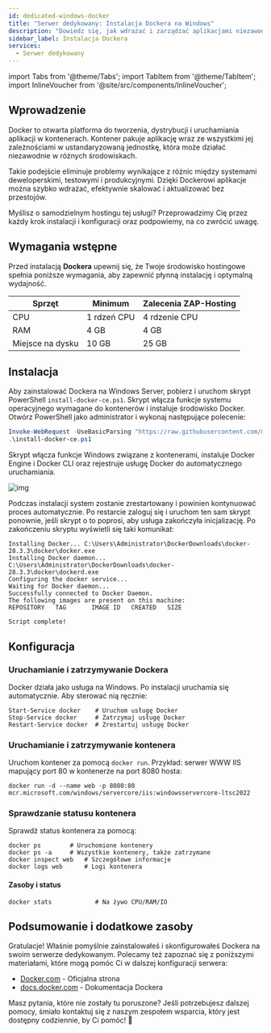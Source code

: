 ```yaml
---
id: dedicated-windows-docker
title: "Serwer dedykowany: Instalacja Dockera na Windows"
description: "Dowiedz się, jak wdrażać i zarządzać aplikacjami niezawodnie za pomocą kontenerów Docker, aby efektywnie skalować i aktualizować → Sprawdź teraz"
sidebar_label: Instalacja Dockera
services:
  - Serwer dedykowany
---
```


import Tabs from '@theme/Tabs';
import TabItem from '@theme/TabItem';
import InlineVoucher from '@site/src/components/InlineVoucher';

## Wprowadzenie

Docker to otwarta platforma do tworzenia, dystrybucji i uruchamiania aplikacji w kontenerach. Kontener pakuje aplikację wraz ze wszystkimi jej zależnościami w ustandaryzowaną jednostkę, która może działać niezawodnie w różnych środowiskach.

Takie podejście eliminuje problemy wynikające z różnic między systemami deweloperskimi, testowymi i produkcyjnymi. Dzięki Dockerowi aplikacje można szybko wdrażać, efektywnie skalować i aktualizować bez przestojów.

Myślisz o samodzielnym hostingu tej usługi? Przeprowadzimy Cię przez każdy krok instalacji i konfiguracji oraz podpowiemy, na co zwrócić uwagę.

<InlineVoucher />

## Wymagania wstępne

Przed instalacją **Dockera** upewnij się, że Twoje środowisko hostingowe spełnia poniższe wymagania, aby zapewnić płynną instalację i optymalną wydajność.

| Sprzęt    | Minimum     | Zalecenia ZAP-Hosting     |
| --------- | ----------- | ------------------------- |
| CPU       | 1 rdzeń CPU | 4 rdzenie CPU             |
| RAM       | 4 GB        | 4 GB                      |
| Miejsce na dysku | 10 GB       | 25 GB                     |

## Instalacja

Aby zainstalować Dockera na Windows Server, pobierz i uruchom skrypt PowerShell `install-docker-ce.ps1`. Skrypt włącza funkcje systemu operacyjnego wymagane do kontenerów i instaluje środowisko Docker. Otwórz PowerShell jako administrator i wykonaj następujące polecenie:

```powershell
Invoke-WebRequest -UseBasicParsing "https://raw.githubusercontent.com/microsoft/Windows-Containers/Main/helpful_tools/Install-DockerCE/install-docker-ce.ps1" -o install-docker-ce.ps1
.\install-docker-ce.ps1
```

Skrypt włącza funkcje Windows związane z kontenerami, instaluje Docker Engine i Docker CLI oraz rejestruje usługę Docker do automatycznego uruchamiania.

![img](https://screensaver01.zap-hosting.com/index.php/s/y26fPWy63FAWJGp/download)

Podczas instalacji system zostanie zrestartowany i powinien kontynuować proces automatycznie. Po restarcie zaloguj się i uruchom ten sam skrypt ponownie, jeśli skrypt o to poprosi, aby usługa zakończyła inicjalizację. Po zakończeniu skryptu wyświetli się taki komunikat:

```
Installing Docker... C:\Users\Administrator\DockerDownloads\docker-28.3.3\docker\docker.exe
Installing Docker daemon... C:\Users\Administrator\DockerDownloads\docker-28.3.3\docker\dockerd.exe
Configuring the docker service...
Waiting for Docker daemon...
Successfully connected to Docker Daemon.
The following images are present on this machine:
REPOSITORY   TAG       IMAGE ID   CREATED   SIZE

Script complete!
```

## Konfiguracja

### Uruchamianie i zatrzymywanie Dockera

Docker działa jako usługa na Windows. Po instalacji uruchamia się automatycznie. Aby sterować nią ręcznie:

```
Start-Service docker    # Uruchom usługę Docker
Stop-Service docker     # Zatrzymaj usługę Docker
Restart-Service docker  # Zrestartuj usługę Docker
```

### Uruchamianie i zatrzymywanie kontenera

Uruchom kontener za pomocą `docker run`. Przykład: serwer WWW IIS mapujący port 80 w kontenerze na port 8080 hosta:

```
docker run -d --name web -p 8080:80 mcr.microsoft.com/windows/servercore/iis:windowsservercore-ltsc2022
```

### Sprawdzanie statusu kontenera

Sprawdź status kontenera za pomocą:

```
docker ps        # Uruchomione kontenery
docker ps -a     # Wszystkie kontenery, także zatrzymane
docker inspect web   # Szczegółowe informacje
docker logs web      # Logi kontenera
```

#### Zasoby i status

```
docker stats            # Na żywo CPU/RAM/IO
```

## Podsumowanie i dodatkowe zasoby

Gratulacje! Właśnie pomyślnie zainstalowałeś i skonfigurowałeś Dockera na swoim serwerze dedykowanym. Polecamy też zapoznać się z poniższymi materiałami, które mogą pomóc Ci w dalszej konfiguracji serwera:

- [Docker.com](https://Docker.com/) - Oficjalna strona
- [docs.docker.com](https://docs.docker.com/) - Dokumentacja Dockera

Masz pytania, które nie zostały tu poruszone? Jeśli potrzebujesz dalszej pomocy, śmiało kontaktuj się z naszym zespołem wsparcia, który jest dostępny codziennie, by Ci pomóc! 🙂